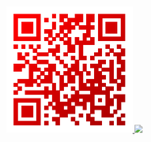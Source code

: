 <div align='center'>
    <a href='https://youtu.be/dQw4w9WgXcQ'>
        <img src='qr-code.png'>
    </a>
    <a href='https://github.com/RealA10N'>
        <img src='https://profile-counter.glitch.me/RealA10N/count.svg'>
    </a>
</div>
